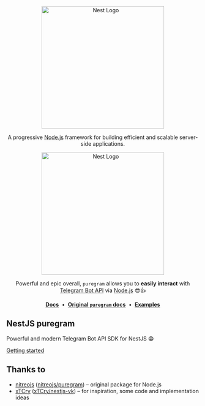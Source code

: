 <p align="center">
  <a href="http://nestjs.com/" target="blank"><img src="https://nestjs.com/img/logo_text.svg" width="320" alt="Nest Logo" /></a>
</p>
<p align="center">
  A progressive <a href="http://nodejs.org" target="_blank">Node.js</a> framework for building efficient and scalable server-side applications.
</p>

<p align="center">
  <a href="http://nestjs.com/" target="blank"><img src="https://camo.githubusercontent.com/ae383d0564deaf25b8dba9046f38450cb1568317bb4d536cd9535b5911b0a7b6/68747470733a2f2f692e696d6775722e636f6d2f5a7a6a6d4538692e706e67" width="320" alt="Nest Logo" /></a>
</p>
<p align='center'>
  Powerful and epic overall,
  <code>puregram</code>
  allows you to
  <b>easily interact</b>
  with
  <a href='https://core.telegram.org/bots/api'>Telegram Bot API</a>
  via
  <a href='https://nodejs.org'>Node.js</a>
  😎👍
</p>

<div align='center'>
  <a href='https://github.com/ItzNeviKat/nestjs-puregram/tree/lord/docs'><b>Docs</b></a>
  <span>&nbsp;•&nbsp;</span>
  <a href='https://github.com/nitreojs/puregram#readme'><b>Original <code>puregram</code> docs</b></a>
  <span>&nbsp;•&nbsp;</span>
  <a href='https://github.com/ItzNeviKat/nestjs-puregram/tree/lord/sample'><b>Examples</b></a>
</div>

## NestJS puregram
Powerful and modern Telegram Bot API SDK for NestJS 😁

[Getting started](https://github.com/ItzNeviKat/nestjs-puregram/tree/lord/docs/01_installation.md)

## Thanks to
- [nitreojs](https://github.com/nitreojs) ([nitreojs/puregram](https://github.com/nitreojs/puregram)) – original package for Node.js
- [xTCry](https://github.com/xTCry) ([xTCry/nestjs-vk](https://github.com/xTCry/nestjs-vk)) – for inspiration, some code and implementation ideas